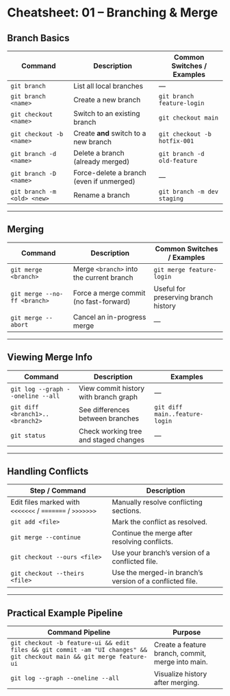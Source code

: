# Cheatsheet: 01 – Branching & Merge

## Branch Basics

| Command                     | Description                              | Common Switches / Examples   |
| --------------------------- | ---------------------------------------- | ---------------------------- |
| `git branch`                | List all local branches                  | —                            |
| `git branch <name>`         | Create a new branch                      | `git branch feature-login`   |
| `git checkout <name>`       | Switch to an existing branch             | `git checkout main`          |
| `git checkout -b <name>`    | Create **and** switch to a new branch    | `git checkout -b hotfix-001` |
| `git branch -d <name>`      | Delete a branch (already merged)         | `git branch -d old-feature`  |
| `git branch -D <name>`      | Force-delete a branch (even if unmerged) | —                            |
| `git branch -m <old> <new>` | Rename a branch                          | `git branch -m dev staging`  |

---

## Merging

| Command                      | Description                              | Common Switches / Examples           |
| ---------------------------- | ---------------------------------------- | ------------------------------------ |
| `git merge <branch>`         | Merge `<branch>` into the current branch | `git merge feature-login`            |
| `git merge --no-ff <branch>` | Force a merge commit (no fast-forward)   | Useful for preserving branch history |
| `git merge --abort`          | Cancel an in-progress merge              | —                                    |

---

## Viewing Merge Info

| Command                           | Description                           | Examples                       |
| --------------------------------- | ------------------------------------- | ------------------------------ |
| `git log --graph --oneline --all` | View commit history with branch graph | —                              |
| `git diff <branch1>..<branch2>`   | See differences between branches      | `git diff main..feature-login` |
| `git status`                      | Check working tree and staged changes | —                              |

---

## Handling Conflicts

| Step / Command                                           | Description                                              |
| -------------------------------------------------------- | -------------------------------------------------------- |
| Edit files marked with `<<<<<<<` / `=======` / `>>>>>>>` | Manually resolve conflicting sections.                   |
| `git add <file>`                                         | Mark the conflict as resolved.                           |
| `git merge --continue`                                   | Continue the merge after resolving conflicts.            |
| `git checkout --ours <file>`                             | Use your branch’s version of a conflicted file.          |
| `git checkout --theirs <file>`                           | Use the merged-in branch’s version of a conflicted file. |

---

## Practical Example Pipeline

| Command Pipeline                                                                                                       | Purpose                                           |
| ---------------------------------------------------------------------------------------------------------------------- | ------------------------------------------------- |
| `git checkout -b feature-ui && edit files && git commit -am "UI changes" && git checkout main && git merge feature-ui` | Create a feature branch, commit, merge into main. |
| `git log --graph --oneline --all`                                                                                      | Visualize history after merging.                  |
